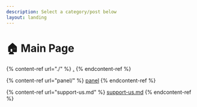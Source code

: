 ```yaml
---
description: Select a category/post below
layout: landing
---
```


# 🏠 Main Page

{% content-ref url="./" %}
[.](./)
{% endcontent-ref %}

{% content-ref url="panel/" %}
[panel](panel/)
{% endcontent-ref %}

{% content-ref url="support-us.md" %}
[support-us.md](support-us.md)
{% endcontent-ref %}
